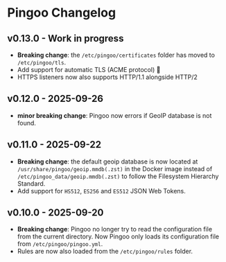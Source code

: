 # Pingoo Changelog

## v0.13.0 - Work in progress

* **Breaking change**: the `/etc/pingoo/certificates` folder has moved to `/etc/pingoo/tls`.
* Add support for automatic TLS (ACME protocol) 🎉
* HTTPS listeners now also supports HTTP/1.1 alongside HTTP/2


## v0.12.0 - 2025-09-26

* **minor breaking change**: Pingoo now errors if GeoIP database is not found.


## v0.11.0 - 2025-09-22

- **Breaking change**: the default geoip database is now located at `/usr/share/pingoo/geoip.mmdb(.zst)` in the Docker image instead of `/etc/pingoo_data/geoip.mmdb(.zst)` to follow the Filesystem Hierarchy Standard.
- Add support for `HS512`, `ES256` and `ES512` JSON Web Tokens.

## v0.10.0 - 2025-09-20

- **Breaking change**: Pingoo no longer try to read the configuration file from the current directory. Now Pingoo only loads its configuration file from `/etc/pingoo/pingoo.yml`.
- Rules are now also loaded from the `/etc/pingoo/rules` folder.
